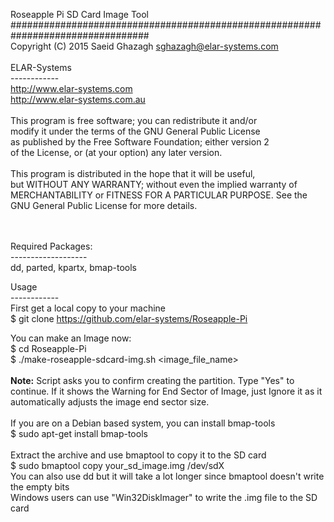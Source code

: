 Roseapple Pi SD Card Image Tool
#################################################################################<br>
Copyright (C) 2015 Saeid Ghazagh <sghazagh@elar-systems.com><br>
<br>
ELAR-Systems<br>
------------<br>
http://www.elar-systems.com<br>
http://www.elar-systems.com.au<br>
<br>
This program is free software; you can redistribute it and/or<br>
modify it under the terms of the GNU General Public License <br>
as published by the Free Software Foundation; either version 2 <br>
of the License, or (at your option) any later version. <br>
 <br>
This program is distributed in the hope that it will be useful, <br>
but WITHOUT ANY WARRANTY; without even the implied warranty of <br>
MERCHANTABILITY or FITNESS FOR A PARTICULAR PURPOSE.  See the <br>
GNU General Public License for more details. <br>
<br><br>

Required Packages: <br>
-------------------<br>
dd, parted, kpartx, bmap-tools
<br>

Usage<br>
------------ <br>
First get a local copy to your machine <br>
$ git clone https://github.com/elar-systems/Roseapple-Pi<br>

You can make an Image now: <br>
$ cd Roseapple-Pi <br>
$ ./make-roseapple-sdcard-img.sh <image_file_name> <br>
<br>
<b>Note:</b> Script asks you to confirm creating the partition. Type "Yes" to continue.
If it shows the Warning for End Sector of Image, just Ignore it as it automatically adjusts the image end sector size.
<br>
<br>
If you are on a Debian based system, you can install bmap-tools <br>
$ sudo apt-get install bmap-tools <br>
 <br>
Extract the archive and use bmaptool to copy it to the SD card <br>
$ sudo bmaptool copy your_sd_image.img /dev/sdX 
 <br>
You can also use dd but it will take a lot longer since bmaptool doesn't write the empty bits <br>
Windows users can use "Win32DiskImager" to write the .img file to the SD card <br>
 
